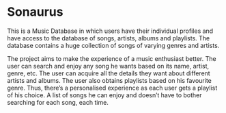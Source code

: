 # Sonaurus
This is a Music Database in which users have their individual profiles and have access to the database of songs, artists, albums and playlists. The database contains a huge collection of songs of varying genres and artists. 

The project aims to make the experience of a music enthusiast better. The user can search and enjoy any song he wants based on its name, artist, genre, etc. The user can acquire all the details they want about different artists and albums.
The user also obtains playlists based on his favourite genre. Thus, there’s a personalised experience as each user gets a playlist of his choice. A list of songs he can enjoy and doesn’t have to bother searching for each song, each time. 
